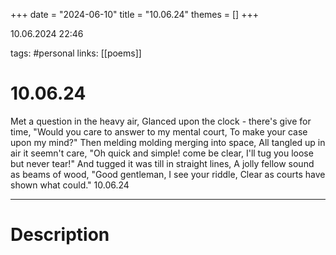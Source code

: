 +++
date = "2024-06-10"
title = "10.06.24"
themes = []
+++

10.06.2024 22:46

tags: #personal
links: [[poems]]

# 10.06.24

Met a question in the heavy air,
Glanced upon the clock - there's give for time,
"Would you care to answer to my mental court,
To make your case upon my mind?"
Then melding molding merging into space,
All tangled up in air it seemn't care,
"Oh quick and simple! come be clear,
I'll tug you loose but never tear!"
And tugged it was till in straight lines,
A jolly fellow sound as beams of wood,
"Good gentleman, I see your riddle,
Clear as courts have shown what could."
10.06.24

---

# Description

